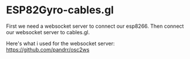 # ESP82Gyro-cables.gl

First we need a websocket server to connect our esp8266. Then connect our websocket server to cables.gl.

Here's what i used for the websocket server: 
https://github.com/pandrr/osc2ws 
